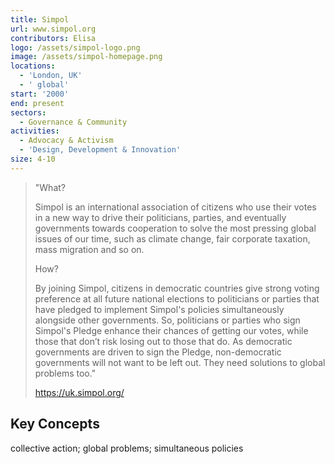 ```yaml
---
title: Simpol
url: www.simpol.org
contributors: Elisa
logo: /assets/simpol-logo.png
image: /assets/simpol-homepage.png
locations:
  - 'London, UK'
  - ' global'
start: '2000'
end: present
sectors:
  - Governance & Community
activities:
  - Advocacy & Activism
  - 'Design, Development & Innovation'
size: 4-10
---
```

> "What?
> 
> Simpol is an international association of citizens who use their votes in a new way to drive their politicians, parties, and eventually governments towards cooperation to solve the most pressing global issues of our time, such as climate change, fair corporate taxation, mass migration and so on.
> 
> How?
> 
> By joining Simpol, citizens in democratic countries give strong voting preference at all future national elections to politicians or parties that have pledged to implement Simpol's policies simultaneously alongside other governments. So, politicians or parties who sign Simpol's Pledge enhance their chances of getting our votes, while those that don’t risk losing out to those that do. As democratic governments are driven to sign the Pledge, non-democratic governments will not want to be left out. They need solutions to global problems too."
> 
> https://uk.simpol.org/

## Key Concepts

collective action; global problems; simultaneous policies
